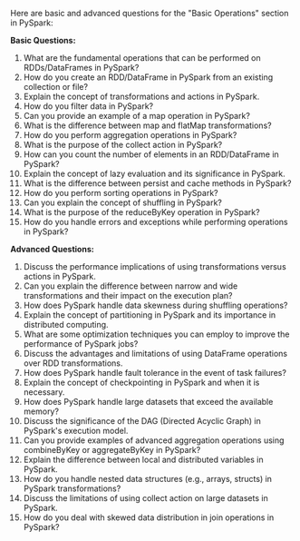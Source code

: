 Here are basic and advanced questions for the "Basic Operations" section in PySpark:

**Basic Questions:**

1. What are the fundamental operations that can be performed on RDDs/DataFrames in PySpark?
2. How do you create an RDD/DataFrame in PySpark from an existing collection or file?
3. Explain the concept of transformations and actions in PySpark.
4. How do you filter data in PySpark?
5. Can you provide an example of a map operation in PySpark?
6. What is the difference between map and flatMap transformations?
7. How do you perform aggregation operations in PySpark?
8. What is the purpose of the collect action in PySpark?
9. How can you count the number of elements in an RDD/DataFrame in PySpark?
10. Explain the concept of lazy evaluation and its significance in PySpark.
11. What is the difference between persist and cache methods in PySpark?
12. How do you perform sorting operations in PySpark?
13. Can you explain the concept of shuffling in PySpark?
14. What is the purpose of the reduceByKey operation in PySpark?
15. How do you handle errors and exceptions while performing operations in PySpark?

**Advanced Questions:**

1. Discuss the performance implications of using transformations versus actions in PySpark.
2. Can you explain the difference between narrow and wide transformations and their impact on the execution plan?
3. How does PySpark handle data skewness during shuffling operations?
4. Explain the concept of partitioning in PySpark and its importance in distributed computing.
5. What are some optimization techniques you can employ to improve the performance of PySpark jobs?
6. Discuss the advantages and limitations of using DataFrame operations over RDD transformations.
7. How does PySpark handle fault tolerance in the event of task failures?
8. Explain the concept of checkpointing in PySpark and when it is necessary.
9. How does PySpark handle large datasets that exceed the available memory?
10. Discuss the significance of the DAG (Directed Acyclic Graph) in PySpark's execution model.
11. Can you provide examples of advanced aggregation operations using combineByKey or aggregateByKey in PySpark?
12. Explain the difference between local and distributed variables in PySpark.
13. How do you handle nested data structures (e.g., arrays, structs) in PySpark transformations?
14. Discuss the limitations of using collect action on large datasets in PySpark.
15. How do you deal with skewed data distribution in join operations in PySpark?

